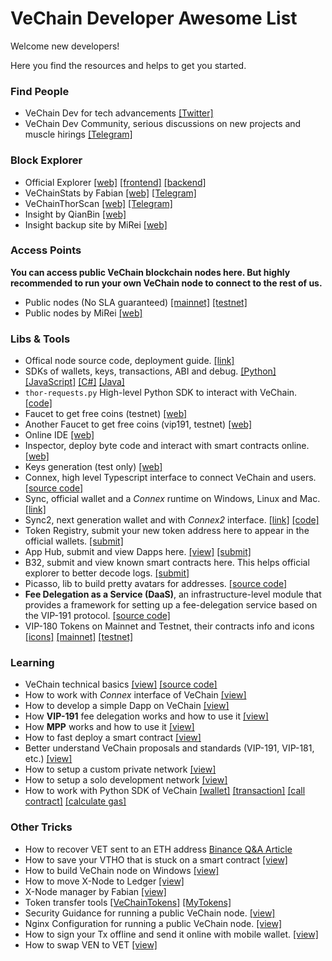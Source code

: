 # VeChain Developer Awesome List

Welcome new developers!

Here you find the resources and helps to get you started.

### Find People

- VeChain Dev for tech advancements [[Twitter]](https://twitter.com/vechaindev)
- VeChain Dev Community, serious discussions on new projects and muscle hirings [[Telegram]](https://t.me/VeChainDevCommunity)

### Block Explorer
- Official Explorer [[web]](https://explore.vechain.org/) [[frontend]](https://github.com/vechain/explorer) [[backend]](https://github.com/vechain/mass)
- VeChainStats by Fabian [[web]](https://vechainstats.com/) [[Telegram]](https://t.me/vechainstats)
- VeChainThorScan [[web]](https://vechainthorscan.com) [[Telegram]](https://t.me/vechainthorscan)
- Insight by QianBin [[web]](https://insight.vecha.in)
- Insight backup site by MiRei [[web]](https://explore.veblocks.net/)

### Access Points

**You can access public VeChain blockchain nodes here. But highly recommended to run your own VeChain node to connect to the rest of us.**

- Public nodes (No SLA guaranteed) [[mainnet]](https://sync-mainnet.vechain.org/) [[testnet]](https://sync-testnet.vechain.org/)
- Public nodes by MiRei [[web]](https://github.com/mirei83/VeChain-PublicNodes)

### Libs & Tools

- Offical node source code, deployment guide. [[link]](https://github.com/vechain/thor)
- SDKs of wallets, keys, transactions, ABI and debug.  [[Python]](https://github.com/vechain/thor-devkit.py) [[JavaScript]](https://github.com/vechain/thor-devkit.js) [[C#]](https://github.com/vechain/thor-devkit.netcore) [[Java]](https://github.com/laalaguer/thor-devkit.java)
- `thor-requests.py` High-level Python SDK to interact with VeChain. [[code]](https://pypi.org/project/thor-requests/)
- Faucet to get free coins (testnet) [[web]](https://faucet.vecha.in/)
- Another Faucet to get free coins (vip191, testnet) [[web]](https://omg.outofgas.io)
- Online IDE [[web]](https://vechainstore.com/ide)
- Inspector, deploy byte code and interact with smart contracts online. [[web]](https://inspector.vecha.in/)
- Keys generation (test only) [[web]](https://laalaguer.github.io/VeChain-Address/)
- Connex, high level Typescript interface to connect VeChain and users. [[source code]](https://github.com/vechain/connex)
- Sync, official wallet and a *Connex* runtime on Windows, Linux and Mac. [[link]](https://github.com/vechain/thor-sync.electron)
- Sync2, next generation wallet and with *Connex2* interface. [[link]](https://sync.vecha.in/) [[code]](https://github.com/vechain/sync2)
- Token Registry, submit your new token address here to appear in the official wallets. [[submit]](https://github.com/vechain/token-registry)
- App Hub, submit and view Dapps here. [[view]](https://apps.vechain.org/) [[submit]](https://github.com/vechain/app-hub)
- B32, submit and view known smart contracts here. This helps official explorer to better decode logs. [[submit]](https://github.com/vechain/b32)
- Picasso, lib to build pretty avatars for addresses. [[source code]](https://github.com/vechain/picasso)
- **Fee Delegation as a Service (DaaS)**, an infrastructure-level module that provides a framework for setting up a fee-delegation service based on the VIP-191 protocol. [[source code]](https://github.com/mongelly/stormbreaker-feedelegation-service)
- VIP-180 Tokens on Mainnet and Testnet, their contracts info and icons [[icons]](https://github.com/vechain/token-registry/tree/gh-pages/assets) [[mainnet]](https://vechain.github.io/token-registry/main.json) [[testnet]](https://vechain.github.io/token-registry/test.json)

### Learning

- VeChain technical basics [[view]](https://docs.vechain.org/) [[source code]](https://github.com/vechain/docs)
- How to work with *Connex* interface of VeChain [[view]](https://docs.vechain.org/)
- How to develop a simple Dapp on VeChain [[view]](https://abyteahead.medium.com/how-to-develop-a-dapp-on-vechain-i-intro-86ccc48ef079?source=your_stories_page-------------------------------------)
- How **VIP-191** fee delegation works and how to use it [[view]](https://abyteahead.medium.com/how-to-integrate-vip-191-i-f50971bb89eb)
- How **MPP** works and how to use it [[view]](https://mirei83.medium.com/how-vechain-mpp-works-and-how-to-use-it-f8affabce7e7)
- How to fast deploy a smart contract [[view]](https://abyteahead.medium.com/how-to-fast-deploy-a-smart-contract-on-vechain-with-bare-hands-eab8d7d96b43)
- Better understand VeChain proposals and standards (VIP-191, VIP-181, etc.) [[view]](https://github.com/vechain/vips/)
- How to setup a custom private network [[view]](https://mirei83.medium.com/vechain-customnetwork-the-bfc-story-f6ede804c94d)
- How to setup a solo development network [[view]](https://mirei83.medium.com/vechain-solo-development-environment-7707f41ac4a7)
- How to work with Python SDK of VeChain [[wallet]](https://mirei83.medium.com/howto-vechain-blockchain-part-1-8eba9b9e2874) [[transaction]](https://mirei83.medium.com/howto-vechain-blockchain-part-2-6ccd31f320c) [[call contract]](https://mirei83.medium.com/howto-vechain-blockchain-part-6-efabbd7b050f) [[calculate gas]](https://mirei83.medium.com/howto-vechain-blockchain-part-7-6b41b1080cd)

### Other Tricks

- How to recover VET sent to an ETH address [Binance Q&A Article](https://support.binance.us/hc/en-us/articles/360050437374-How-to-Recover-VET-Sent-to-an-ETH-Address)
- How to save your VTHO that is stuck on a smart contract [[view]](https://github.com/laalaguer/vechain-withdraw-vtho)
- How to build VeChain node on Windows [[view]](https://mirei83.medium.com/how-to-build-and-use-vechain-thor-in-microsoft-windows-d538c66390e6)
- How to move X-Node to Ledger [[view]](https://mirei83.medium.com/how-to-move-a-vechain-x-node-token-to-a-ledger-nano-hardware-wallet-7935ae218c47) 
- X-Node manager by Fabian [[view]](https://manager.vechainstats.com/)
- Token transfer tools [[VeChainTokens]](https://laalaguer.github.io/vechain-token-transfer/) [[MyTokens]](https://tokens.vecha.in/#/wallets)
- Security Guidance for running a public VeChain node. [[view]](https://github.com/slowmist/vechain-core-nodes-security-checklist/blob/master/README-en.md)
- Nginx Configuration for running a public VeChain node. [[view]](https://gist.github.com/libotony/851b09f9a1a3da935b419e6fe636f9aa)
- How to sign your Tx offline and send it online with mobile wallet. [[view]](https://twitter.com/Martijncvv/status/1291493733230432262?s=20)
- How to swap VEN to VET [[view]](https://vechaininsider.com/guides/a-complete-guide-to-the-vechain-ven-to-vet-token-swap/)

